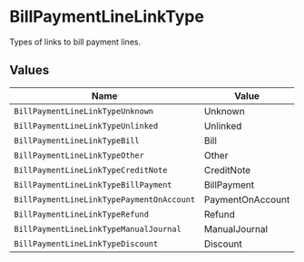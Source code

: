# BillPaymentLineLinkType

Types of links to bill payment lines.


## Values

| Name                                      | Value                                     |
| ----------------------------------------- | ----------------------------------------- |
| `BillPaymentLineLinkTypeUnknown`          | Unknown                                   |
| `BillPaymentLineLinkTypeUnlinked`         | Unlinked                                  |
| `BillPaymentLineLinkTypeBill`             | Bill                                      |
| `BillPaymentLineLinkTypeOther`            | Other                                     |
| `BillPaymentLineLinkTypeCreditNote`       | CreditNote                                |
| `BillPaymentLineLinkTypeBillPayment`      | BillPayment                               |
| `BillPaymentLineLinkTypePaymentOnAccount` | PaymentOnAccount                          |
| `BillPaymentLineLinkTypeRefund`           | Refund                                    |
| `BillPaymentLineLinkTypeManualJournal`    | ManualJournal                             |
| `BillPaymentLineLinkTypeDiscount`         | Discount                                  |